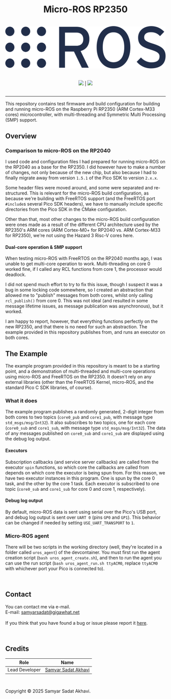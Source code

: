 <h1 align="center">Micro-ROS RP2350</h1>

<p align="center">
	<br>
	<a href="https://www.ros.org"><img src="https://github.com/samyarsadat/ROS-Robot/raw/stage-1/assets/logos/ROS_logo.svg"></a><br>
	<br>
	<br>
	<a href="LICENSE"><img src="https://img.shields.io/github/license/samyarsadat/Micro-ROS-RP2350?color=blue"></a>
	|
	<a href="../../issues"><img src="https://img.shields.io/github/issues/samyarsadat/Micro-ROS-RP2350"></a>
	<br><br>
</p>

----
This repository contains test firmware and build configuration for building and running micro-ROS on the Raspberry Pi RP2350 (ARM Cortex-M33 cores) microcontroller, with multi-threading and Symmetric Multi Processing (SMP) support.


## Overview

### Comparison to micro-ROS on the RP2040
I used code and configuration files I had prepared for running micro-ROS on the RP2040 as a base for the RP2350. I did however have to make a number of changes, not only because of the new chip, but also because I had to finally migrate away from version `1.5.1` of the Pico SDK to version `2.x.x`.

Some header files were moved around, and some were separated and re-structured. This is relevant for the micro-ROS build configuration, as because we're building with FreeRTOS support (and the FreeRTOS port `#include`s several Pico SDK headers), we have to manually include specific directories from the Pico SDK in the CMake configuration.

Other than that, most other changes to the micro-ROS build configuration were ones made as a result of the different CPU architecture used by the RP2350's ARM cores (ARM Cortex-M0+ for RP2040 vs. ARM Cortex-M33 for RP2350), we're not using the Hazard 3 Risc-V cores here.

#### Dual-core operation & SMP support
When testing micro-ROS with FreeRTOS on the RP2040 months ago, I was unable to get multi-core operation to work. Multi-threading on core 0 worked fine, if I called any RCL functions from core 1, the processor would deadlock. 

I did not spend much effort to try to fix this issue, though I suspect it was a bug in some locking code somewhere, so I created an abstraction that allowed me to "publish" messages from both cores, whilst only calling `rcl_publish()` from core 0. This was not ideal (and resulted in some message lifetime issues, as message publication was asynchronous), but it worked.

I am happy to report, however, that everything functions perfectly on the new RP2350, and that there is no need for such an abstraction. The example provided in this repository publishes from, and runs an executor on both cores.

## The Example
The example program provided in this repository is meant to be a starting point, and a demonstration of multi-threaded and multi-core operations using micro-ROS and FreeRTOS on the RP2350. It doesn't rely on any external libraries (other than the FreeRTOS Kernel, micro-ROS, and the standard Pico C SDK libraries, of course).

### What it does
The example program publishes a randomly generated, 2-digit integer from both cores to two topics (`core0_pub` and `core1_pub`, with message type `std_msgs/msg/Int32`). It also subscribes to two topics, one for each core (`core0_sub` and `core1_sub`, with message type `std_msgs/msg/Int32`). The data of any messages published on `core0_sub` and `core1_sub` are displayed using the debug log output.

#### Executors
Subscription callbacks (and service server callbacks) are called from the executor `spin` functions, so which core the callbacks are called from depends on which core the executor is being spun from. For this reason, we have two executor instances in this program. One is spun by the core 0 task, and the other by the core 1 task. Each executor is subscribed to one topic (`core0_sub` and `core1_sub` for core 0 and core 1, respectively).

#### Debug log output
By default, micro-ROS data is sent using serial over the Pico's USB port, and debug log output is sent over `UART 0` (pins `GP0` and `GP1`). This behavior can be changed if needed by setting `USE_UART_TRANSPORT` to `1`.

### Micro-ROS agent
There will be two scripts in the working directory (well, they're located in a folder called `uros_agent`) of the devcontainer. You must first run the agent creation script (`bash uros_agent_create.sh`), and then to run the agent you can use the run script (`bash uros_agent_run.sh ttyACM0`, replace `ttyACM0` with whichever port your Pico is connected to).

<br>

## Contact
You can contact me via e-mail.<br>
E-mail: samyarsadat@gigawhat.net<br>
<br>
If you think that you have found a bug or issue please report it <a href="../../issues">here</a>.

<br>


## Credits
| Role           | Name                                                             |
| -------------- | ---------------------------------------------------------------- |
| Lead Developer | <a href="https://github.com/samyarsadat">Samyar Sadat Akhavi</a> |

<br>

Copyright © 2025 Samyar Sadat Akhavi.